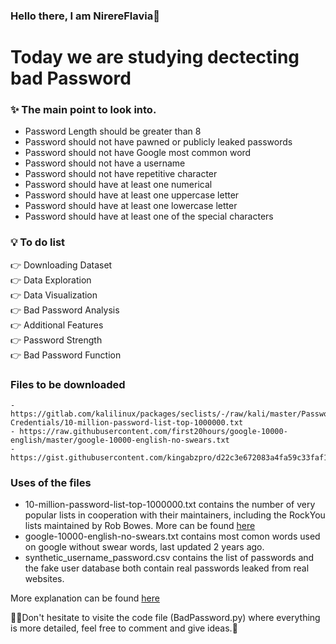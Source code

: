 ### Hello there, I am NirereFlavia👋

<h1> Today we are studying dectecting bad Password</h1>

### ✨ The main point to look into.
  * Password Length should be greater than 8
  * Password should not have pawned or publicly leaked passwords
  * Password should not have Google most common word
  * Password should not have a username
  * Password should not have repetitive character
  * Password should have at least one numerical
  * Password should have at least one uppercase letter
  * Password should have at least one lowercase letter
  * Password should have at least one of the special characters

### 💡 To do list

   👉 Downloading Dataset <br>
   👉 Data Exploration <br>
   👉 Data Visualization <br>
   👉 Bad Password Analysis <br>
   👉 Additional Features <br>
   👉 Password Strength <br>
   👉 Bad Password Function <br>

### Files to be downloaded
  
    - https://gitlab.com/kalilinux/packages/seclists/-/raw/kali/master/Passwords/Common-Credentials/10-million-password-list-top-1000000.txt
    - https://raw.githubusercontent.com/first20hours/google-10000-english/master/google-10000-english-no-swears.txt
    - https://gist.githubusercontent.com/kingabzpro/d22c3e672083a4fa59c33faf132d116f/raw/377dd517f2dd33e2ea03dda3ba3db03321ac54db/synthetic_username_password.csv
    
### Uses of the files
* 10-million-password-list-top-1000000.txt contains the number of very popular lists in cooperation with their maintainers, including the RockYou lists maintained by Rob Bowes. More can be found <a href="https://gitlab.com/kalilinux/packages/seclists/-/tree/kali/master/Passwords/Common-Credentials">here</a>
* google-10000-english-no-swears.txt contains most comon words used on google without swear words, last updated 2 years ago.
* synthetic_username_password.csv contains the list of passwords and the fake user database both contain real passwords leaked from real websites.

<h>More explanation can be found <a href="https://www.kaggle.com/code/kingabzpro/finding-the-bad-password">here</a></h>



🧑‍💻Don't hesitate to visite the code file (BadPassword.py) where everything is more detailed, feel free to comment and give ideas.👋
